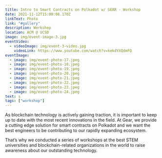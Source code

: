 ```yaml
---
title: Intro to Smart Contracts on Polkadot w/ GEAR - Workshop
date: 2021-11-12T15:00:08.170Z
linkText: Photo
link: "#gallery"
description: Workshop
location: ACM @ UCSD
image: img/event-image-3.jpg
eventVideo:
  - videoImage: img/event-3-video.jpg
    videoLink: https://www.youtube.com/watch?v=kekdYXQdmFQ
eventImage:
  - image: img/event-photo-17.jpeg
  - image: img/event-photo-18.jpeg
  - image: img/event-photo-19.jpeg
  - image: img/event-photo-20.jpeg
  - image: img/event-photo-21.jpeg
  - image: img/event-photo-22.jpeg
  - image: img/event-photo-23.jpeg
  - image: img/event-photo-24.jpeg
text: s
tags: ["workshop"]
---
```

As blockchain technology is actively gaining traction, it is important to keep up to date with the most recent innovations in the field. At Gear, we provide a cutting edge solution for smart contracts on Polkadot and we want the best engineers to be contributing to our rapidly expanding ecosystem.

That’s why we conducted a series of workshops at the best STEM universities and blockchain-related organizations in the world to raise awareness about our outstanding technology.